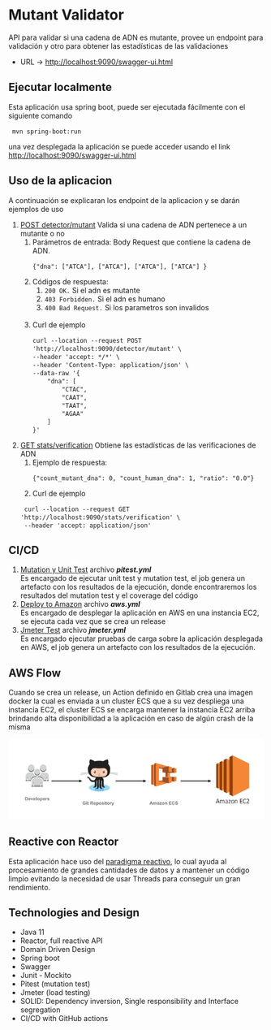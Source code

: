 # Mutant Validator

API para validar si una cadena de ADN es mutante, provee un endpoint para validación y otro para obtener las estadísticas de las validaciones  
 * URL -> [http://localhost:9090/swagger-ui.html](http://localhost:9090/swagger-ui.html) 

## Ejecutar localmente
Esta aplicación usa spring boot, puede ser ejecutada fácilmente con el siguiente comando
``` angularjs
 mvn spring-boot:run
 ```

una vez desplegada la aplicación se puede acceder usando el link [http://localhost:9090/swagger-ui.html](http://localhost:9090/swagger-ui.html)

## Uso de la aplicacion
A continuación se explicaran los endpoint de la aplicacion y se darán ejemplos de uso

1. [POST detector/mutant](http://localhost:9090/webjars/swagger-ui/index.html?configUrl=/v3/api-docs/swagger-config#/detector-controller/isMutant) Valida si una cadena de ADN pertenece a un mutante o no 
      1. Parámetros de entrada: Body Request que contiene la cadena de ADN.
         ``` angularjs
         {"dna": ["ATCA"], ["ATCA"], ["ATCA"], ["ATCA"] }
         ```
      2. Códigos de respuesta:
         1. ``` 200 OK. ``` Si el adn es mutante
         2. ```403 Forbidden.``` Si el adn es humano
         3. ```400 Bad Request.``` Si los parametros son invalidos
         <br /><br />
      3. Curl de ejemplo
          ``` angularjs
          curl --location --request POST 'http://localhost:9090/detector/mutant' \
          --header 'accept: */*' \
          --header 'Content-Type: application/json' \
          --data-raw '{
              "dna": [
                  "CTAC",
                  "CAAT",
                  "TAAT",
                  "AGAA"
              ]
          }'
           ```
2. [GET stats/verification](http://localhost:9090/webjars/swagger-ui/index.html?configUrl=/v3/api-docs/swagger-config#/stats-controller/getVerificationStats)
Obtiene las estadísticas de las verificaciones de ADN
   1. Ejemplo de respuesta:
      ``` angularjs
      {"count_mutant_dna": 0, "count_human_dna": 1, "ratio": "0.0"}
      ```
    2.  Curl de ejemplo
      ``` angularjs
       curl --location --request GET 'http://localhost:9090/stats/verification' \
       --header 'accept: application/json'
      ```
      
## CI/CD

1. [Mutation y Unit Test](https://github.com/wilferac/mutantTest/actions/workflows/pitest.yml) archivo _**_pitest.yml_**_ 
   <br />Es encargado de ejecutar unit test y mutation test,
   el job genera un artefacto con los resultados de la ejecución, donde encontraremos los resultados del mutation test y el coverage del código
2. [Deploy to Amazon](https://github.com/wilferac/mutantTest/actions/workflows/aws.yml) archivo _**_aws.yml_**_
      <br />Es encargado de desplegar la aplicación en AWS en una instancia EC2, se ejecuta cada vez que se crea un release
3. [Jmeter Test](https://github.com/wilferac/mutantTest/actions/workflows/jmeter.yml) archivo _**_jmeter.yml_**_
   <br />Es encargado ejecutar pruebas de carga sobre la aplicación desplegada en AWS, el job genera un artefacto con los resultados de la ejecución.  

## AWS Flow 
Cuando se crea un release, un Action definido en Gitlab crea una imagen docker la cual es enviada a un cluster ECS que a su vez despliega una instancia EC2,
el cluster ECS se encarga mantener la instancia EC2 arriba brindando alta disponibilidad a la aplicación en caso de algún crash de la misma

![](src/main/resources/doc/flowAWs.png)

## Reactive con Reactor
Esta aplicación hace uso del [paradigma reactivo](https://en.wikipedia.org/wiki/Reactive_programming), lo cual ayuda al procesamiento de grandes cantidades de datos y a mantener un código limpio evitando la necesidad de usar Threads para conseguir un gran rendimiento.
## Technologies and Design
* Java 11
* Reactor, full reactive API
* Domain Driven Design
* Spring boot
* Swagger
* Junit - Mockito
* Pitest (mutation test)
* Jmeter (load testing)
* SOLID: Dependency inversion, Single responsibility and Interface segregation
* CI/CD with GitHub actions
